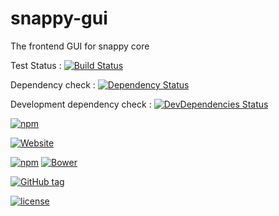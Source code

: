 # snappy-gui
The frontend GUI for snappy core

Test Status : [![Build Status](https://travis-ci.org/SnappyRobotics/snappy-gui.svg?branch=master)](https://travis-ci.org/SnappyRobotics/snappy-gui)

Dependency check : [![Dependency Status](https://david-dm.org/SnappyRobotics/snappy-gui.svg)](https://david-dm.org/SnappyRobotics/snappy-gui)

Development dependency check :
[![DevDependencies Status](https://david-dm.org/dev/SnappyRobotics/snappy-gui.svg)](https://david-dm.org/SnappyRobotics/snappy-gui#info=devDependencies)


[![npm](https://img.shields.io/npm/dt/snappy-gui.svg)](https://snappyrobotics.github.io/)


[![Website](https://img.shields.io/website-up-down-green-red/http/snappyrobotics.github.io.svg)](https://snappyrobotics.github.io/)


[![npm](https://img.shields.io/npm/v/npm.svg)]()
[![Bower](https://img.shields.io/bower/v/bootstrap.svg)]()

[![GitHub tag](https://img.shields.io/github/tag/SnappyRobotics/snappy-gui.svg)](https://github.com/SnappyRobotics/snappy-gui)

[![license](https://img.shields.io/github/license/SnappyRobotics/snappy-gui.svg)]()
